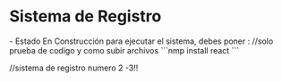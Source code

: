 <h1> Sistema de Registro </h1>
- Estado En Construcción 
para ejecutar el sistema, debes poner :
//solo prueba de codigo y como subir archivos 
```nmp install react ```

//sistema de registro numero 2 -3!! 
